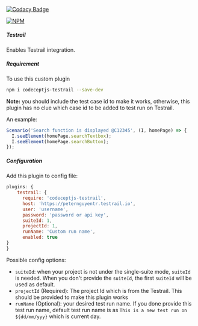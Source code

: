 [![Codacy Badge](https://api.codacy.com/project/badge/Grade/e935df05fa244cf1bf435c3f59a66fe4)](https://www.codacy.com/manual/PeterNgTr/codeceptjs-testrail?utm_source=github.com&amp;utm_medium=referral&amp;utm_content=PeterNgTr/codeceptjs-testrail&amp;utm_campaign=Badge_Grade)

[![NPM](https://nodei.co/npm/codeceptjs-testrail.png?downloads=true&downloadRank=true&stars=true)](https://nodei.co/npm/codeceptjs-testrail/)

##### Testrail
 
Enables Testrail integration.

##### Requirement

To use this custom plugin
```sh
npm i codeceptjs-testrail --save-dev
```

**Note:** you should include the test case id to make it works, otherwise, this plugin has no clue which case id to be added to test run on Testrail.

An example:
```js
Scenario('Search function is displayed @C12345', (I, homePage) => {
  I.seeElement(homePage.searchTextbox);
  I.seeElement(homePage.searchButton);
});
```
 
##### Configuration
 
Add this plugin to config file:

```js
plugins: {
    testrail: {
      require: 'codeceptjs-testrail',
      host: 'https://peternguyentr.testrail.io',
      user: 'username',
      password: 'password or api key',
      suiteId: 1,
      projectId: 1,
      runName: 'Custom run name',
      enabled: true
}
}
```
  
Possible config options:
  
* `suiteId`: when your project is not under the single-suite mode, `suiteId` is needed. When you don't provide the `suiteId`, the first `suiteId` will be used as default.  
* `projectId` (Required): The project Id which is from the Testrail. This should be provided to make this plugin works
* `runName` (Optional): your desired test run name. If you done provide this test run name, default test run name is as `This is a new test run on ${dd/mm/yyy}` which is current day.